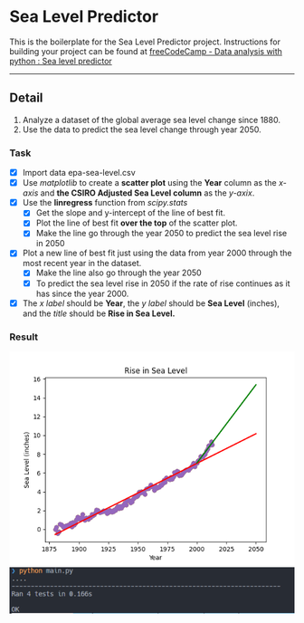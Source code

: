 # Sea Level Predictor

This is the boilerplate for the Sea Level Predictor project. Instructions for building your project can be found at [freeCodeCamp - Data analysis with python : Sea level predictor](https://www.freecodecamp.org/learn/data-analysis-with-python/data-analysis-with-python-projects/sea-level-predictor)  

---

## Detail  

1. Analyze a dataset of the global average sea level change since 1880.  
2. Use the data to predict the sea level change through year 2050.  

### Task

- [X] Import data epa-sea-level.csv
- [X] Use _matplotlib_ to create a **scatter plot** using the **Year** column as the _x-axis_ and **the CSIRO Adjusted Sea Level column** as the _y-axix_.
- [X] Use the **linregress** function from _scipy.stats_  
  - [X] Get the slope and y-intercept of the line of best fit.
  - [X] Plot the line of best fit **over the top** of the scatter plot.
  - [X] Make the line go through the year 2050 to predict the sea level rise in 2050  
- [X] Plot a new line of best fit just using the data from year 2000 through the most recent year in the dataset.  
  - [X] Make the line also go through the year 2050  
  - [X] To predict the sea level rise in 2050 if the rate of rise continues as it has since the year 2000.
- [X] The _x_ _label_ should be **Year**, the _y_ _label_ should be **Sea Level** (inches), and the _title_ should be **Rise in Sea Level.**

### Result

![plot](sea_level_plot.png)  
![test_result](test_result.png)  
